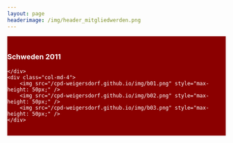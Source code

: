 ```yaml
---
layout: page
headerimage: /img/header_mitgliedwerden.png
---
```

<div class="row" style="background: #8B0000; cursor: pointer; color: #fff; padding-top: 15px; padding-bottom: 15px;" onclick="window.location.href = '#'">
    <div class="col-md-5 col-md-offset-1">
        <h3>Schweden 2011</h3>

    </div>
    <div class="col-md-4">
        <img src="/cpd-weigersdorf.github.io/img/b01.png" style="max-height: 50px;" />
        <img src="/cpd-weigersdorf.github.io/img/b02.png" style="max-height: 50px;" />
        <img src="/cpd-weigersdorf.github.io/img/b03.png" style="max-height: 50px;" />
    </div>
</div>


